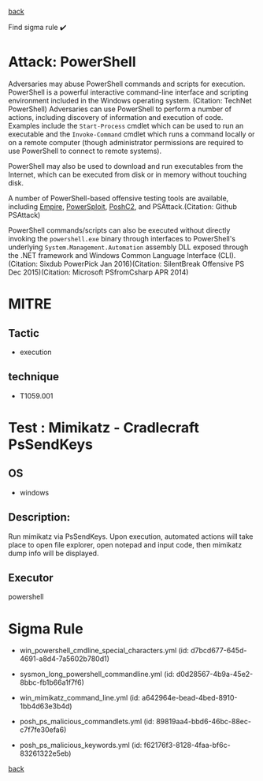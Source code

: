 
[back](../index.md)

Find sigma rule :heavy_check_mark: 

# Attack: PowerShell 

Adversaries may abuse PowerShell commands and scripts for execution. PowerShell is a powerful interactive command-line interface and scripting environment included in the Windows operating system. (Citation: TechNet PowerShell) Adversaries can use PowerShell to perform a number of actions, including discovery of information and execution of code. Examples include the <code>Start-Process</code> cmdlet which can be used to run an executable and the <code>Invoke-Command</code> cmdlet which runs a command locally or on a remote computer (though administrator permissions are required to use PowerShell to connect to remote systems).

PowerShell may also be used to download and run executables from the Internet, which can be executed from disk or in memory without touching disk.

A number of PowerShell-based offensive testing tools are available, including [Empire](https://attack.mitre.org/software/S0363),  [PowerSploit](https://attack.mitre.org/software/S0194), [PoshC2](https://attack.mitre.org/software/S0378), and PSAttack.(Citation: Github PSAttack)

PowerShell commands/scripts can also be executed without directly invoking the <code>powershell.exe</code> binary through interfaces to PowerShell's underlying <code>System.Management.Automation</code> assembly DLL exposed through the .NET framework and Windows Common Language Interface (CLI). (Citation: Sixdub PowerPick Jan 2016)(Citation: SilentBreak Offensive PS Dec 2015)(Citation: Microsoft PSfromCsharp APR 2014)

# MITRE
## Tactic
  - execution


## technique
  - T1059.001


# Test : Mimikatz - Cradlecraft PsSendKeys
## OS
  - windows


## Description:
Run mimikatz via PsSendKeys. Upon execution, automated actions will take place to open file explorer, open notepad and input code, then mimikatz dump info will be displayed.


## Executor
powershell

# Sigma Rule
 - win_powershell_cmdline_special_characters.yml (id: d7bcd677-645d-4691-a8d4-7a5602b780d1)

 - sysmon_long_powershell_commandline.yml (id: d0d28567-4b9a-45e2-8bbc-fb1b66a1f7f6)

 - win_mimikatz_command_line.yml (id: a642964e-bead-4bed-8910-1bb4d63e3b4d)

 - posh_ps_malicious_commandlets.yml (id: 89819aa4-bbd6-46bc-88ec-c7f7fe30efa6)

 - posh_ps_malicious_keywords.yml (id: f62176f3-8128-4faa-bf6c-83261322e5eb)



[back](../index.md)
